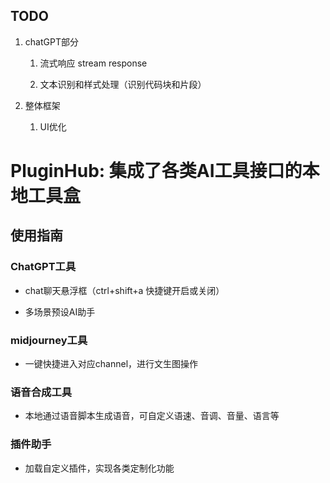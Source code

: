 ## TODO

1. chatGPT部分

    1. 流式响应 stream response

    2. 文本识别和样式处理（识别代码块和片段）

2. 整体框架

    1. UI优化 

# PluginHub: 集成了各类AI工具接口的本地工具盒

## 使用指南

### ChatGPT工具

-  chat聊天悬浮框（ctrl+shift+a 快捷键开启或关闭）

- 多场景预设AI助手 

### midjourney工具

- 一键快捷进入对应channel，进行文生图操作

### 语音合成工具

- 本地通过语音脚本生成语音，可自定义语速、音调、音量、语言等

### 插件助手

- 加载自定义插件，实现各类定制化功能